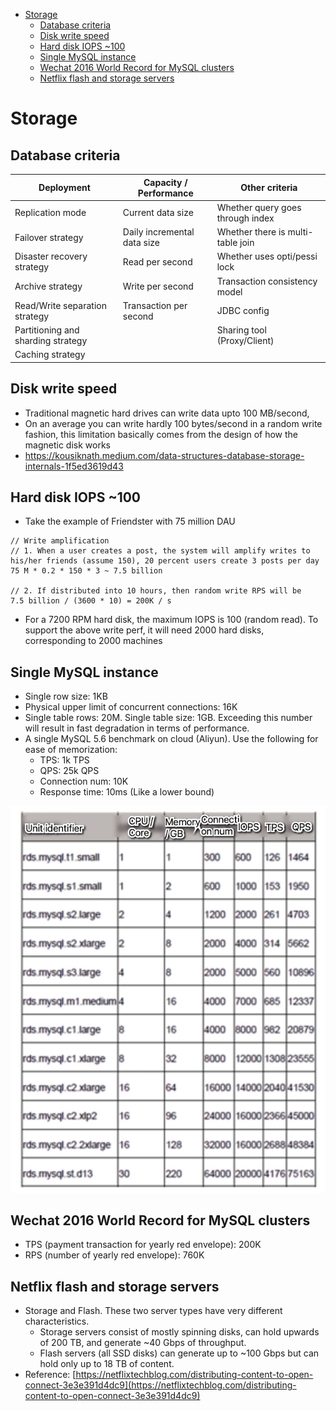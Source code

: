 
- [Storage](#storage)
  - [Database criteria](#database-criteria)
  - [Disk write speed](#disk-write-speed)
  - [Hard disk IOPS ~100](#hard-disk-iops-100)
  - [Single MySQL instance](#single-mysql-instance)
  - [Wechat 2016 World Record for MySQL clusters](#wechat-2016-world-record-for-mysql-clusters)
  - [Netflix flash and storage servers](#netflix-flash-and-storage-servers)

# Storage
## Database criteria

| Deployment                         | Capacity / Performance      | Other criteria                    |
| ---------------------------------- | --------------------------- | --------------------------------- |
| Replication mode                   | Current data size           | Whether query goes through index  |
| Failover strategy                  | Daily incremental data size | Whether there is multi-table join |
| Disaster recovery strategy         | Read per second             | Whether uses opti/pessi lock      |
| Archive strategy                   | Write per second            | Transaction consistency model     |
| Read/Write separation strategy     | Transaction per second      | JDBC config                       |
| Partitioning and sharding strategy |                             | Sharing tool (Proxy/Client)       |
| Caching strategy                   |                             |                                   |

## Disk write speed
* Traditional magnetic hard drives can write data upto 100 MB/second,
* On an average you can write hardly 100 bytes/second in a random write fashion, this limitation basically comes from the design of how the magnetic disk works
* https://kousiknath.medium.com/data-structures-database-storage-internals-1f5ed3619d43
 
## Hard disk IOPS ~100
* Take the example of Friendster with 75 million DAU 

```
// Write amplification
// 1. When a user creates a post, the system will amplify writes to his/her friends (assume 150), 20 percent users create 3 posts per day
75 M * 0.2 * 150 * 3 ~ 7.5 billion

// 2. If distributed into 10 hours, then random write RPS will be 
7.5 billion / (3600 * 10) = 200K / s
```

* For a 7200 RPM hard disk, the maximum IOPS is 100 (random read). To support the above write perf, it will need 2000 hard disks, corresponding to 2000 machines

## Single MySQL instance

* Single row size: 1KB
* Physical upper limit of concurrent connections: 16K
* Single table rows: 20M. Single table size: 1GB. Exceeding this number will result in fast degradation in terms of performance. 
* A single MySQL 5.6 benchmark on cloud (Aliyun). Use the following for ease of memorization:
  * TPS: 1k TPS
  * QPS: 25k QPS
  * Connection num: 10K
  * Response time: 10ms (Like a lower bound)

![](../.gitbook/assets/mysql_scalability_singleMachinePerf.png)

## Wechat 2016 World Record for MySQL clusters

* TPS (payment transaction for yearly red envelope): 200K
* RPS (number of yearly red envelope): 760K

## Netflix flash and storage servers
* Storage and Flash. These two server types have very different characteristics. 
  * Storage servers consist of mostly spinning disks, can hold upwards of 200 TB, and generate \~40 Gbps of throughput. 
  * Flash servers (all SSD disks) can generate up to \~100 Gbps but can hold only up to 18 TB of content.
* Reference: [https://netflixtechblog.com/distributing-content-to-open-connect-3e3e391d4dc9](https://netflixtechblog.com/distributing-content-to-open-connect-3e3e391d4dc9)
